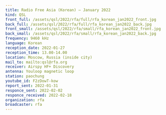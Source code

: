```yaml
---
title: Radio Free Asia (Korean) — January 2022
kind: QSL
front_full: /assets/qsl/2022/rfa/full/rfa_korean_jan2022_front.jpg
back_full: /assets/qsl/2022/rfa/full/rfa_korean_jan2022_back.jpg
front_small: /assets/qsl/2022/rfa/small/rfa_korean_jan2022_front.jpg
back_small: /assets/qsl/2022/rfa/small/rfa_korean_jan2022_back.jpg
frequency: 9460 kHz
language: Korean
reception_date: 2022-01-27
reception_time: 13.00-14.00
location: Moscow, Russia (inside city)
mail_to: mailto:qsl@rfa.org
receiver: Airspy HF+ Discovery
antenna: Youloop magnetic loop
station: paochung
youtube_id: F2zDowT-kow
report_sent: 2022-01-31
responce_sent: 2022-02-02
responce_received: 2022-02-18
organization: rfa
broadcaster: rfa
---
```

